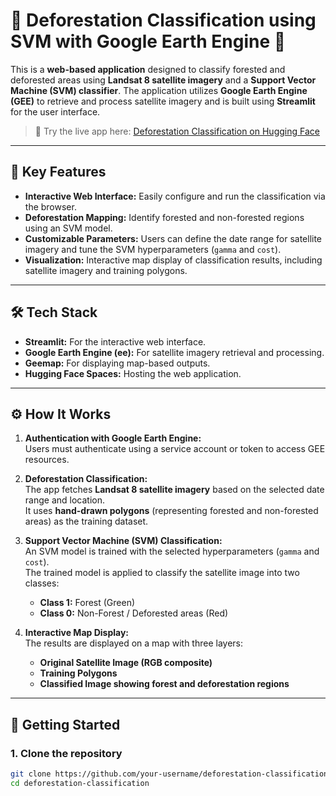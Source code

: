 # 🌳 Deforestation Classification using SVM with Google Earth Engine 🌳

This is a **web-based application** designed to classify forested and deforested areas using **Landsat 8 satellite imagery** and a **Support Vector Machine (SVM) classifier**. The application utilizes **Google Earth Engine (GEE)** to retrieve and process satellite imagery and is built using **Streamlit** for the user interface. 

> 🚀 Try the live app here: [Deforestation Classification on Hugging Face](https://huggingface.co/spaces/thprs/Deforestation_Classification_using_SVM)

---

## 🌟 **Key Features**
- **Interactive Web Interface:** Easily configure and run the classification via the browser.
- **Deforestation Mapping:** Identify forested and non-forested regions using an SVM model.
- **Customizable Parameters:** Users can define the date range for satellite imagery and tune the SVM hyperparameters (`gamma` and `cost`).
- **Visualization:** Interactive map display of classification results, including satellite imagery and training polygons.

---

## 🛠️ **Tech Stack**
- **Streamlit:** For the interactive web interface.
- **Google Earth Engine (ee):** For satellite imagery retrieval and processing.
- **Geemap:** For displaying map-based outputs.
- **Hugging Face Spaces:** Hosting the web application.

---

## ⚙️ **How It Works**
1. **Authentication with Google Earth Engine:**  
   Users must authenticate using a service account or token to access GEE resources.
   
2. **Deforestation Classification:**  
   The app fetches **Landsat 8 satellite imagery** based on the selected date range and location.  
   It uses **hand-drawn polygons** (representing forested and non-forested areas) as the training dataset.

3. **Support Vector Machine (SVM) Classification:**  
   An SVM model is trained with the selected hyperparameters (`gamma` and `cost`).  
   The trained model is applied to classify the satellite image into two classes:
   - **Class 1:** Forest (Green)
   - **Class 0:** Non-Forest / Deforested areas (Red)

4. **Interactive Map Display:**  
   The results are displayed on a map with three layers:
   - **Original Satellite Image (RGB composite)**
   - **Training Polygons**
   - **Classified Image showing forest and deforestation regions**

---

## 🔧 **Getting Started**

### 1. Clone the repository
```bash
git clone https://github.com/your-username/deforestation-classification.git
cd deforestation-classification
